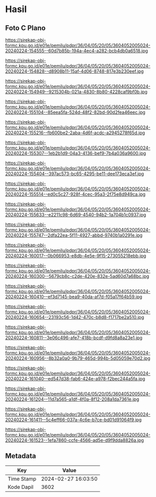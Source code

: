 # Hasil

## Foto C Plano

https://sirekap-obj-formc.kpu.go.id/e01e/pemilu/pdpr/36/04/05/20/05/3604052005024-20240224-154555--60d7b85b-194a-4ec4-a282-bcb4db0a6518.jpg

https://sirekap-obj-formc.kpu.go.id/e01e/pemilu/pdpr/36/04/05/20/05/3604052005024-20240224-154828--d8908b11-15af-4d06-8748-817e3b230eef.jpg

https://sirekap-obj-formc.kpu.go.id/e01e/pemilu/pdpr/36/04/05/20/05/3604052005024-20240224-154949--9215304b-021a-4830-8b80-4228caf9bf0b.jpg

https://sirekap-obj-formc.kpu.go.id/e01e/pemilu/pdpr/36/04/05/20/05/3604052005024-20240224-155104--85eea5fa-524d-48f2-82bd-90d2fea46eec.jpg

https://sirekap-obj-formc.kpu.go.id/e01e/pemilu/pdpr/36/04/05/20/05/3604052005024-20240224-155216--fb600be2-2aba-4d6f-acdc-a2945278f65d.jpg

https://sirekap-obj-formc.kpu.go.id/e01e/pemilu/pdpr/36/04/05/20/05/3604052005024-20240224-155307--1eb2b1d9-04a3-4136-bef9-7b4a036a9600.jpg

https://sirekap-obj-formc.kpu.go.id/e01e/pemilu/pdpr/36/04/05/20/05/3604052005024-20240224-155404--397ac573-bc65-4295-be11-dee173eca3ef.jpg

https://sirekap-obj-formc.kpu.go.id/e01e/pemilu/pdpr/36/04/05/20/05/3604052005024-20240224-155514--ed0c5c27-928f-4cec-95a3-2f75e8d949ca.jpg

https://sirekap-obj-formc.kpu.go.id/e01e/pemilu/pdpr/36/04/05/20/05/3604052005024-20240224-155633--e2211c98-6d69-4540-94b2-1a704b1c0937.jpg

https://sirekap-obj-formc.kpu.go.id/e01e/pemilu/pdpr/36/04/05/20/05/3604052005024-20240224-155747--2dfa22ea-5f11-4927-abbd-9740b1a0291e.jpg

https://sirekap-obj-formc.kpu.go.id/e01e/pemilu/pdpr/36/04/05/20/05/3604052005024-20240224-160017--0b066953-e8db-4e5e-9f15-273055218ebb.jpg

https://sirekap-obj-formc.kpu.go.id/e01e/pemilu/pdpr/36/04/05/20/05/3604052005024-20240224-160300--5679cb8c-c2de-420e-832e-5ad60d7a68bc.jpg

https://sirekap-obj-formc.kpu.go.id/e01e/pemilu/pdpr/36/04/05/20/05/3604052005024-20240224-160410--ef3d7145-bea9-40da-af7d-f05a17f64b59.jpg

https://sirekap-obj-formc.kpu.go.id/e01e/pemilu/pdpr/36/04/05/20/05/3604052005024-20240224-160654--23193c56-1d42-470c-b8d8-f1717be2a510.jpg

https://sirekap-obj-formc.kpu.go.id/e01e/pemilu/pdpr/36/04/05/20/05/3604052005024-20240224-160811--3e06c496-afe7-418b-bcdf-d9fd8a8a23e1.jpg

https://sirekap-obj-formc.kpu.go.id/e01e/pemilu/pdpr/36/04/05/20/05/3604052005024-20240224-160956--8b32a0a0-9b79-465d-994b-5d05059e70d2.jpg

https://sirekap-obj-formc.kpu.go.id/e01e/pemilu/pdpr/36/04/05/20/05/3604052005024-20240224-161040--ed547d38-fab6-424e-a978-f2bec244a5fa.jpg

https://sirekap-obj-formc.kpu.go.id/e01e/pemilu/pdpr/36/04/05/20/05/3604052005024-20240224-161204--11d7a565-a1df-4f0a-8f12-208a1da7361e.jpg

https://sirekap-obj-formc.kpu.go.id/e01e/pemilu/pdpr/36/04/05/20/05/3604052005024-20240224-161411--5c4eff66-037a-4c6e-b7ce-bd01d91064f9.jpg

https://sirekap-obj-formc.kpu.go.id/e01e/pemilu/pdpr/36/04/05/20/05/3604052005024-20240224-161523--1efa7860-ccfe-4566-ad5e-d9f9dda8826a.jpg


## Metadata

| Key        | Value               |
| ---------- | ------------------- |
| Time Stamp | 2024-02-27 16:03:50 |
| Kode Dapil | 3602                |



